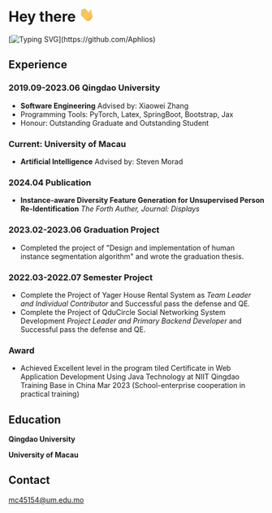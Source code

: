 # Hey there <img src="https://raw.githubusercontent.com/ABSphreak/ABSphreak/master/gifs/Hi.gif" width="30px"> 
 [![Typing SVG](https://readme-typing-svg.demolab.com?font=Fira+Code&pause=1000&random=false&width=435&lines=I'm+WangZekang.)](https://github.com/Aphlios) 

## Experience

### 2019.09-2023.06 Qingdao University
- **Software Engineering** Advised by: Xiaowei Zhang
- Programming Tools: PyTorch, Latex, SpringBoot, Bootstrap, Jax
- Honour: Outstanding Graduate and Outstanding Student
### Current: University of Macau
- **Artificial Intelligence** Advised by: Steven Morad

### 2024.04 Publication
- **Instance-aware Diversity Feature Generation for Unsupervised Person Re-Identification** *The Forth Auther, Journal: Displays* 

### 2023.02-2023.06 Graduation Project
- Completed the project of "Design and implementation of human instance segmentation algorithm" and wrote the graduation thesis.

### 2022.03-2022.07 Semester Project
- Complete the Project of Yager House Rental System as *Team Leader and Individual Contributor* and Successful pass the defense and QE.
- Complete the Project of QduCircle Social Networking System Development *Project Leader and Primary Backend Developer* and Successful pass the defense and QE.

### Award
- Achieved Excellent level in the program tiled Certificate in Web Application Development Using Java Technology at NIIT Qingdao Training Base in China Mar 2023 (School-enterprise cooperation in practical training)

## Education

**Qingdao University**

**University of Macau**

## Contact
mc45154@um.edu.mo
